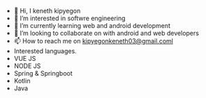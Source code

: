 - 👋 Hi, I keneth kipyegon
- 👀 I’m interested in softwre engineering
- 🌱 I’m currently learning web and android development
- 💞️ I’m looking to collaborate on  with android and web developers
- 📫 How to reach me on kipyegonkeneth03@gmail.coml
- Interested languages.
- VUE JS
- NODE JS
- Spring & Springboot
- Kotlin
- Java

<!---
keneth217/keneth217 is a ✨ special ✨ repository because its `README.md` (this file) appears on your GitHub profile.
You can click the Preview link to take a look at your changes.
--->
